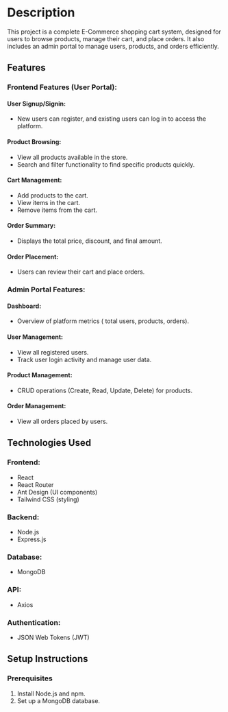 # Description

This project is a complete E-Commerce shopping cart system, designed for users to browse products, manage their cart, and place orders. It also includes an admin portal to manage users, products, and orders efficiently.

## Features

### Frontend Features (User Portal):

#### User Signup/Signin:
- New users can register, and existing users can log in to access the platform.

#### Product Browsing:
- View all products available in the store.
- Search and filter functionality to find specific products quickly.

#### Cart Management:
- Add products to the cart.
- View items in the cart.
- Remove items from the cart.

#### Order Summary:
- Displays the total price, discount, and final amount.

#### Order Placement:
- Users can review their cart and place orders.

### Admin Portal Features:

#### Dashboard:
- Overview of platform metrics ( total users, products, orders).

#### User Management:
- View all registered users.
- Track user login activity and manage user data.

#### Product Management:
- CRUD operations (Create, Read, Update, Delete) for products.

#### Order Management:
- View all orders placed by users.


## Technologies Used

### Frontend:
- React
- React Router
- Ant Design (UI components)
- Tailwind CSS (styling)

### Backend:
- Node.js
- Express.js

### Database:
- MongoDB

### API:
- Axios

### Authentication:
- JSON Web Tokens (JWT)

## Setup Instructions

### Prerequisites

1. Install Node.js and npm.
2. Set up a MongoDB database.


